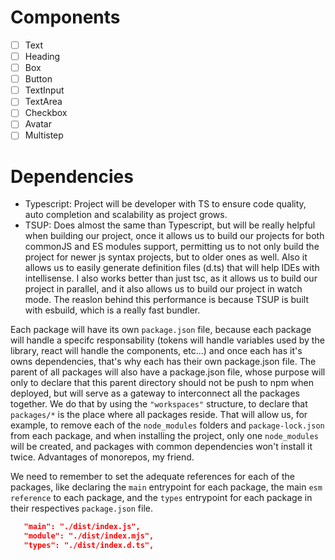 # Components

 - [ ] Text
 - [ ] Heading
 - [ ] Box
 - [ ] Button
 - [ ] TextInput
 - [ ] TextArea
 - [ ] Checkbox
 - [ ] Avatar
 - [ ] Multistep

 # Dependencies

 - Typescript: Project will be developer with TS to ensure code quality, auto completion and scalability as project grows.
 - TSUP: Does almost the same than Typescript, but will be really helpful when building our project, once it allows us to build our projects for both commonJS and ES modules support, permitting us to not only build the project for newer js syntax projects, but to older ones as well. Also it allows us to easily generate definition files (d.ts) that will help IDEs with intellisense. I also works better than just tsc, as it allows us to build our project in parallel, and it also allows us to build our project in watch mode. The reaslon behind this performance is because TSUP is built with esbuild, which is a really fast bundler.

 Each package will have its own `package.json` file, because each package will handle a specifc responsability (tokens will handle variables used by the library, react will handle the components, etc...) and once each has it's owns dependencies, that's why each has their own package.json file. The parent of all packages will also have a package.json file, whose purpose will only to declare that this parent directory should not be push to npm when deployed, but will serve as a gateway to interconnect all the packages together. We do that by using the `"workspaces"` structure, to declare that `packages/*` is the place where all packages reside. That will allow us, for example, to remove each of the `node_modules` folders and `package-lock.json` from each package, and when installing the project, only one `node_modules` will be created, and packages with common dependencies won't install it twice. Advantages of monorepos, my friend.

 We need to remember to set the adequate references for each of the packages, like declaring the `main` entrypoint for each package, the main `esm reference` to each package, and the `types` entrypoint for each package in their respectives `package.json` file.

 ```json
    "main": "./dist/index.js",
    "module": "./dist/index.mjs",
    "types": "./dist/index.d.ts",
 ```